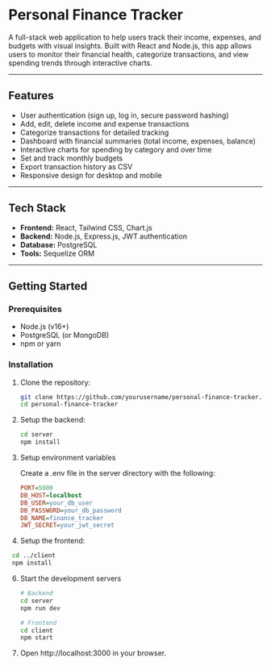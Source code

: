 # Personal Finance Tracker

A full-stack web application to help users track their income, expenses, and budgets with visual insights. Built with React and Node.js, this app allows users to monitor their financial health, categorize transactions, and view spending trends through interactive charts.

---

## Features

- User authentication (sign up, log in, secure password hashing)
- Add, edit, delete income and expense transactions
- Categorize transactions for detailed tracking
- Dashboard with financial summaries (total income, expenses, balance)
- Interactive charts for spending by category and over time
- Set and track monthly budgets
- Export transaction history as CSV
- Responsive design for desktop and mobile

---

## Tech Stack

- **Frontend:** React, Tailwind CSS, Chart.js
- **Backend:** Node.js, Express.js, JWT authentication
- **Database:** PostgreSQL 
- **Tools:** Sequelize ORM

---

## Getting Started

### Prerequisites

- Node.js (v16+)
- PostgreSQL (or MongoDB)
- npm or yarn

### Installation

1. Clone the repository:

      ```bash
      git clone https://github.com/yourusername/personal-finance-tracker.git
      cd personal-finance-tracker
      ```

2. Setup the backend:
   
      ```bash
      cd server
      npm install
      ```
   
4. Setup environment variables

   Create a .env file in the server directory with the following:
      ```ini
      PORT=5000
      DB_HOST=localhost
      DB_USER=your_db_user
      DB_PASSWORD=your_db_password
      DB_NAME=finance_tracker
      JWT_SECRET=your_jwt_secret
      ```
5. Setup the frontend:
  ```bash
   cd ../client
   npm install
   ```

6. Start the development servers

   ```bash
   # Backend
   cd server
   npm run dev
   
   # Frontend
   cd client
   npm start
   ```

7. Open http://localhost:3000 in your browser.





   
